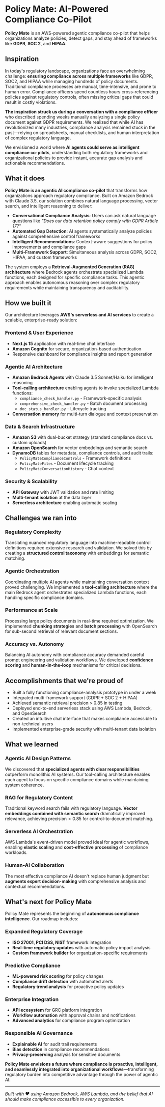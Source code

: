 # Policy Mate: AI-Powered Compliance Co-Pilot

**Policy Mate** is an AWS-powered agentic compliance co-pilot that helps organizations analyze policies, detect gaps, and stay ahead of frameworks like **GDPR**, **SOC 2**, and **HIPAA**.

## Inspiration

In today's regulatory landscape, organizations face an overwhelming challenge: **ensuring compliance across multiple frameworks** like GDPR, SOC2, and HIPAA while managing hundreds of policy documents. Traditional compliance processes are manual, time-intensive, and prone to human error. Compliance officers spend countless hours cross-referencing policies against regulatory controls, often missing critical gaps that could result in costly violations.

**The inspiration struck us during a conversation with a compliance officer** who described spending weeks manually analyzing a single policy document against GDPR requirements. We realized that while AI has revolutionized many industries, compliance analysis remained stuck in the past—relying on spreadsheets, manual checklists, and human interpretation of complex regulatory language.

We envisioned a world where **AI agents could serve as intelligent compliance co-pilots**, understanding both regulatory frameworks and organizational policies to provide instant, accurate gap analysis and actionable recommendations.

## What it does

**Policy Mate is an agentic AI compliance co-pilot** that transforms how organizations approach regulatory compliance. Built on Amazon Bedrock with Claude 3.5, our solution combines natural language processing, vector search, and intelligent reasoning to deliver:

- **Conversational Compliance Analysis**: Users can ask natural language questions like *"Does our data retention policy comply with GDPR Article 17?"*
- **Automated Gap Detection**: AI agents systematically analyze policies against comprehensive control frameworks
- **Intelligent Recommendations**: Context-aware suggestions for policy improvements and compliance gaps
- **Multi-Framework Support**: Simultaneous analysis across GDPR, SOC2, HIPAA, and custom frameworks

The system employs a **Retrieval-Augmented Generation (RAG) architecture** where Bedrock agents orchestrate specialized Lambda functions, each designed for specific compliance tasks. This agentic approach enables autonomous reasoning over complex regulatory requirements while maintaining transparency and auditability.

## How we built it

Our architecture leverages **AWS's serverless and AI services** to create a scalable, enterprise-ready solution:

### **Frontend & User Experience**
- **Next.js 15** application with real-time chat interface
- **Amazon Cognito** for secure, organization-based authentication
- Responsive dashboard for compliance insights and report generation

### **Agentic AI Architecture**
- **Amazon Bedrock Agents** with Claude 3.5 Sonnet/Haiku for intelligent reasoning
- **Tool-calling architecture** enabling agents to invoke specialized Lambda functions:
  - `compliance_check_handler.py` - Framework-specific analysis
  - `comprehensive_check_handler.py` - Batch document processing
  - `doc_status_handler.py` - Lifecycle tracking
- **Conversation memory** for multi-turn dialogue and context preservation

### **Data & Search Infrastructure**
- **Amazon S3** with dual-bucket strategy (standard compliance docs vs. custom uploads)
- **Amazon OpenSearch** for vector embeddings and semantic search
- **DynamoDB** tables for metadata, compliance controls, and audit trails:
  - `PolicyMateComplianceControls` - Framework definitions
  - `PolicyMateFiles` - Document lifecycle tracking
  - `PolicyMateConversationHistory` - Chat context

### **Security & Scalability**
- **API Gateway** with JWT validation and rate limiting
- **Multi-tenant isolation** at the data layer
- **Serverless architecture** enabling automatic scaling

## Challenges we ran into

### **Regulatory Complexity**
Translating nuanced regulatory language into machine-readable control definitions required extensive research and validation. We solved this by creating a **structured control taxonomy** with embeddings for semantic matching.

### **Agentic Orchestration**
Coordinating multiple AI agents while maintaining conversation context proved challenging. We implemented a **tool-calling architecture** where the main Bedrock agent orchestrates specialized Lambda functions, each handling specific compliance domains.

### **Performance at Scale**
Processing large policy documents in real-time required optimization. We implemented **chunking strategies** and **batch processing** with OpenSearch for sub-second retrieval of relevant document sections.

### **Accuracy vs. Autonomy**
Balancing AI autonomy with compliance accuracy demanded careful prompt engineering and validation workflows. We developed **confidence scoring** and **human-in-the-loop** mechanisms for critical decisions.

## Accomplishments that we're proud of

- Built a fully functioning compliance-analysis prototype in under a week
- Integrated multi-framework support (GDPR + SOC 2 + HIPAA)
- Achieved semantic retrieval precision > 0.85 in testing
- Deployed end-to-end serverless stack using AWS Lambda, Bedrock, and OpenSearch
- Created an intuitive chat interface that makes compliance accessible to non-technical users
- Implemented enterprise-grade security with multi-tenant data isolation

## What we learned

### **Agentic AI Design Patterns**
We discovered that **specialized agents with clear responsibilities** outperform monolithic AI systems. Our tool-calling architecture enables each agent to focus on specific compliance domains while maintaining system coherence.

### **RAG for Regulatory Content**
Traditional keyword search fails with regulatory language. **Vector embeddings combined with semantic search** dramatically improved relevance, achieving $\text{precision} > 0.85$ for control-to-document matching.

### **Serverless AI Orchestration**
AWS Lambda's event-driven model proved ideal for agentic workflows, enabling **elastic scaling** and **cost-effective processing** of compliance workloads.

### **Human-AI Collaboration**
The most effective compliance AI doesn't replace human judgment but **augments expert decision-making** with comprehensive analysis and contextual recommendations.

## What's next for Policy Mate

Policy Mate represents the beginning of **autonomous compliance intelligence**. Our roadmap includes:

### **Expanded Regulatory Coverage**
- **ISO 27001, PCI DSS, NIST** framework integration
- **Real-time regulatory updates** with automatic policy impact analysis
- **Custom framework builder** for organization-specific requirements

### **Predictive Compliance**
- **ML-powered risk scoring** for policy changes
- **Compliance drift detection** with automated alerts
- **Regulatory trend analysis** for proactive policy updates

### **Enterprise Integration**
- **API ecosystem** for GRC platform integration
- **Workflow automation** with approval chains and notifications
- **Advanced analytics** for compliance program optimization

### **Responsible AI Governance**
- **Explainable AI** for audit trail requirements
- **Bias detection** in compliance recommendations
- **Privacy-preserving** analysis for sensitive documents

**Policy Mate envisions a future where compliance is proactive, intelligent, and seamlessly integrated into organizational workflows**—transforming regulatory burden into competitive advantage through the power of agentic AI.

---

*Built with ❤️ using Amazon Bedrock, AWS Lambda, and the belief that AI should make compliance accessible to every organization.*